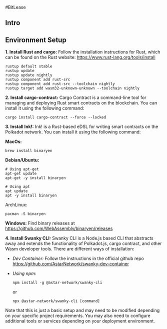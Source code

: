 #BitLease

## Intro

## Environment Setup 

**1. Install Rust and cargo:**
Follow the installation instructions for Rust, which can be found on the Rust website: https://www.rust-lang.org/tools/install

```
rustup default stable
rustup update
rustup update nightly
rustup component add rust-src
rustup component add rust-src --toolchain nightly
rustup target add wasm32-unknown-unknown --toolchain nightly
```

**2. Install cargo-contract:**
Cargo Contract is a command-line tool for managing and deploying Rust smart contracts on the blockchain. You can install it using the following command:

```
cargo install cargo-contract --force --locked
```

**3. Install Ink!:** Ink! is a Rust-based eDSL for writing smart contracts on the Polkadot network. You can install it using the following command:

**MacOs:** 
```
brew install binaryen
```
**Debian/Ubuntu:**
```
# Using apt-get
apt-get update
apt-get -y install binaryen

# Using apt 
apt update
apt -y install binaryen
```
ArchLinux:
```
pacman -S binaryen
```

**Windows:** 
Find binary releases at https://github.com/WebAssembly/binaryen/releases

**4. Install Swanky CLI:** Swanky CLI is a Node.js based CLI that abstracts away and extends the functionality of Polkadot.js, cargo contract, and other Wasm developer tools.
There are different ways of installation:

- *Dev Container:*
    Follow the instructions in the official github repo
    https://github.com/AstarNetwork/swanky-dev-container

- *Using npm:*
    ```
    npm install -g @astar-network/swanky-cli
    ```

    or 

    ```
    npx @astar-network/swanky-cli [command]
    ```

Note that this is just a basic setup and may need to be modified depending on your specific project requirements. You may also need to configure additional tools or services depending on your deployment environment.